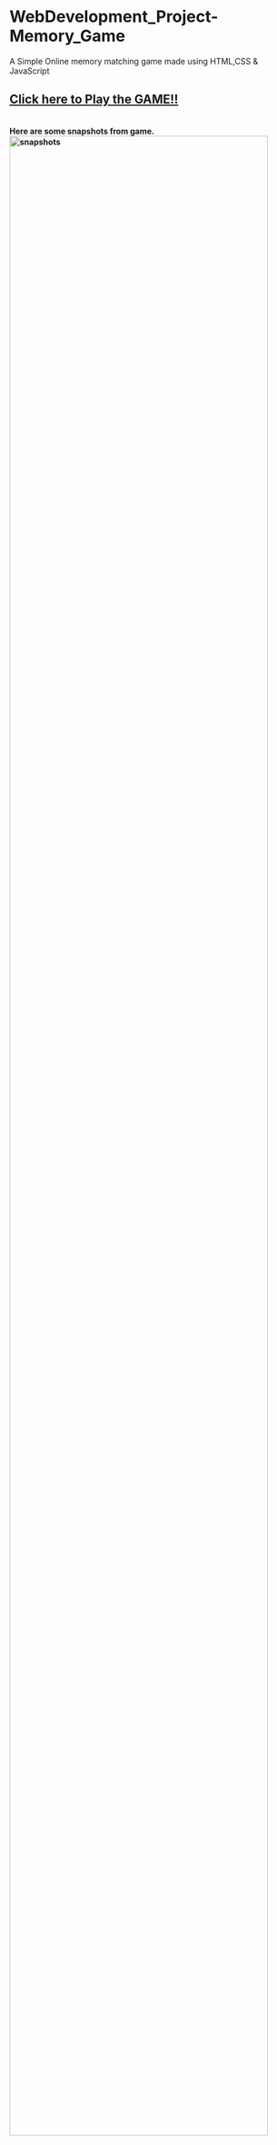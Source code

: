 # WebDevelopment_Project-Memory_Game

A Simple Online memory matching game made using HTML,CSS &amp; JavaScript

## <b> [Click here to Play the GAME!!](https://nmnkmr.github.io/Project-MemoryCard/)


<br>
Here are some snapshots from game.

<img src="Images/GameSnapshot1.png" width=95% alt="snapshots">
<img src="Images/GameSnapshot2.png" width=95% alt="snapshots">
<img src="Images/GameSnapshot3.png" width=95% alt="snapshots">
<img src="Images/GameSnapshot4.png" width=95% alt="snapshots">

<br><br>




